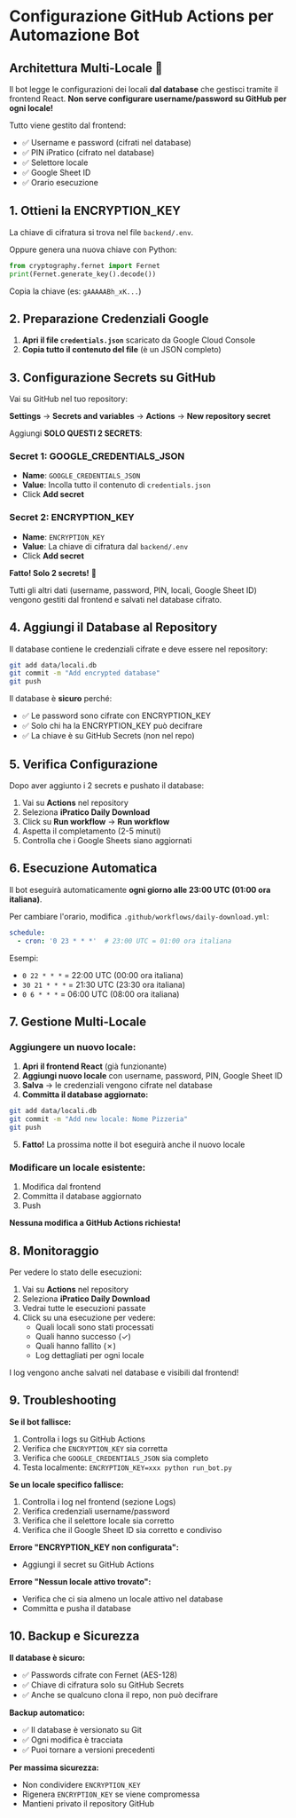 # Configurazione GitHub Actions per Automazione Bot

## Architettura Multi-Locale 🎯

Il bot legge le configurazioni dei locali **dal database** che gestisci tramite il frontend React.
**Non serve configurare username/password su GitHub per ogni locale!**

Tutto viene gestito dal frontend:
- ✅ Username e password (cifrati nel database)
- ✅ PIN iPratico (cifrato nel database)
- ✅ Selettore locale
- ✅ Google Sheet ID
- ✅ Orario esecuzione

## 1. Ottieni la ENCRYPTION_KEY

La chiave di cifratura si trova nel file `backend/.env`.

Oppure genera una nuova chiave con Python:

```python
from cryptography.fernet import Fernet
print(Fernet.generate_key().decode())
```

Copia la chiave (es: `gAAAAABh_xK...`)

## 2. Preparazione Credenziali Google

1. **Apri il file `credentials.json`** scaricato da Google Cloud Console
2. **Copia tutto il contenuto del file** (è un JSON completo)

## 3. Configurazione Secrets su GitHub

Vai su GitHub nel tuo repository:

**Settings** → **Secrets and variables** → **Actions** → **New repository secret**

Aggiungi **SOLO QUESTI 2 SECRETS**:

### Secret 1: GOOGLE_CREDENTIALS_JSON
- **Name**: `GOOGLE_CREDENTIALS_JSON`
- **Value**: Incolla tutto il contenuto di `credentials.json`
- Click **Add secret**

### Secret 2: ENCRYPTION_KEY
- **Name**: `ENCRYPTION_KEY`
- **Value**: La chiave di cifratura dal `backend/.env`
- Click **Add secret**

**Fatto! Solo 2 secrets!** 🎉

Tutti gli altri dati (username, password, PIN, locali, Google Sheet ID) vengono gestiti dal frontend e salvati nel database cifrato.

## 4. Aggiungi il Database al Repository

Il database contiene le credenziali cifrate e deve essere nel repository:

```bash
git add data/locali.db
git commit -m "Add encrypted database"
git push
```

Il database è **sicuro** perché:
- ✅ Le password sono cifrate con ENCRYPTION_KEY
- ✅ Solo chi ha la ENCRYPTION_KEY può decifrare
- ✅ La chiave è su GitHub Secrets (non nel repo)

## 5. Verifica Configurazione

Dopo aver aggiunto i 2 secrets e pushato il database:

1. Vai su **Actions** nel repository
2. Seleziona **iPratico Daily Download**
3. Click su **Run workflow** → **Run workflow**
4. Aspetta il completamento (2-5 minuti)
5. Controlla che i Google Sheets siano aggiornati

## 6. Esecuzione Automatica

Il bot eseguirà automaticamente **ogni giorno alle 23:00 UTC (01:00 ora italiana)**.

Per cambiare l'orario, modifica `.github/workflows/daily-download.yml`:

```yaml
schedule:
  - cron: '0 23 * * *'  # 23:00 UTC = 01:00 ora italiana
```

Esempi:
- `0 22 * * *` = 22:00 UTC (00:00 ora italiana)
- `30 21 * * *` = 21:30 UTC (23:30 ora italiana)
- `0 6 * * *` = 06:00 UTC (08:00 ora italiana)

## 7. Gestione Multi-Locale

### Aggiungere un nuovo locale:

1. **Apri il frontend React** (già funzionante)
2. **Aggiungi nuovo locale** con username, password, PIN, Google Sheet ID
3. **Salva** → le credenziali vengono cifrate nel database
4. **Committa il database aggiornato:**

```bash
git add data/locali.db
git commit -m "Add new locale: Nome Pizzeria"
git push
```

5. **Fatto!** La prossima notte il bot eseguirà anche il nuovo locale

### Modificare un locale esistente:

1. Modifica dal frontend
2. Committa il database aggiornato
3. Push

**Nessuna modifica a GitHub Actions richiesta!**

## 8. Monitoraggio

Per vedere lo stato delle esecuzioni:

1. Vai su **Actions** nel repository
2. Seleziona **iPratico Daily Download**
3. Vedrai tutte le esecuzioni passate
4. Click su una esecuzione per vedere:
   - Quali locali sono stati processati
   - Quali hanno successo (✓)
   - Quali hanno fallito (✗)
   - Log dettagliati per ogni locale

I log vengono anche salvati nel database e visibili dal frontend!

## 9. Troubleshooting

**Se il bot fallisce:**
1. Controlla i logs su GitHub Actions
2. Verifica che `ENCRYPTION_KEY` sia corretta
3. Verifica che `GOOGLE_CREDENTIALS_JSON` sia completo
4. Testa localmente: `ENCRYPTION_KEY=xxx python run_bot.py`

**Se un locale specifico fallisce:**
1. Controlla i log nel frontend (sezione Logs)
2. Verifica credenziali username/password
3. Verifica che il selettore locale sia corretto
4. Verifica che il Google Sheet ID sia corretto e condiviso

**Errore "ENCRYPTION_KEY non configurata":**
- Aggiungi il secret su GitHub Actions

**Errore "Nessun locale attivo trovato":**
- Verifica che ci sia almeno un locale attivo nel database
- Committa e pusha il database

## 10. Backup e Sicurezza

**Il database è sicuro:**
- ✅ Passwords cifrate con Fernet (AES-128)
- ✅ Chiave di cifratura solo su GitHub Secrets
- ✅ Anche se qualcuno clona il repo, non può decifrare

**Backup automatico:**
- ✅ Il database è versionato su Git
- ✅ Ogni modifica è tracciata
- ✅ Puoi tornare a versioni precedenti

**Per massima sicurezza:**
- Non condividere `ENCRYPTION_KEY`
- Rigenera `ENCRYPTION_KEY` se viene compromessa
- Mantieni privato il repository GitHub

